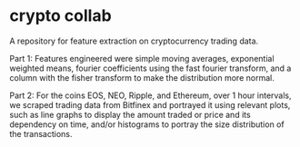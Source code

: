 # crypto collab

A repository for feature extraction on cryptocurrency trading data.

Part 1:
Features engineered were simple moving averages, exponential weighted means, fourier coefficients using the fast fourier transform, and a column with the fisher transform to make the distribution more normal.

Part 2:
For the coins EOS, NEO, Ripple, and Ethereum, over 1 hour intervals, we scraped trading data from Bitfinex and portrayed it using relevant plots, such as line graphs to display the amount traded or price and its dependency on time, and/or histograms to portray the size distribution of the transactions.

